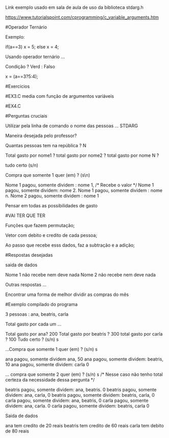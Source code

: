 Link exemplo usado em sala de aula de uso da biblioteca stdarg.h

https://www.tutorialspoint.com/cprogramming/c_variable_arguments.htm

#Operador Ternário

Exemplo: 

if(a==3)
    x = 5;
else
    x = 4;

Usando operador ternário ...

Condição ? Verd : Falso

x = (a==3?5:4);


#Exercicios

#EX3.C
media com função de argumentos variáveis

#EX4.C

#Perguntas cruciais

Utilizar pela linha de comando o nome das pessoas ... STDARG

Maneira desejada pelo professor?

Quantas pessoas tem na república ? N

Total gasto por nome1 ?
total gasto por nome2 ?
total gasto por nome N ? 

tudo certo (s/n)

Compra que somente 1 quer (em) ? (s\n) 

Nome 1 pagou, somente dividem : nome 1,
/* Recebe o valor */
Nome 1 pagou, somente dividem: nome 2.
Nome 1 pagou, somente dividem : nome n.
Nome 2 pagou, somente dividem : nome 1 

Pensar em todas as possibilidades de gasto

#VAI TER QUE TER

Funções que fazem permutação;

Vetor com debito e credito de cada pessoa;

Ao passo que recebe esss dados, faz a subtração e a adição;

#Respostas desejadas

saida de dados

Nome 1 não recebe nem deve nada
Nome 2 não recebe nem deve nada

Outras respostas ...

Encontrar uma forma de melhor dividir as compras do mês

#Exemplo compilado do programa

3 pessoas : ana, beatris, carla

Total gasto por cada um ...

Total gasto por ana? 200
Total gasto por beatris ?  300
total gasto por carla ? 100
Tudo certo ? (s/n)
s

...Compra que somente 1 quer (em) ? (s/n) s

ana pagou, somente dividem ana,
50
ana pagou, somente dividem: beatris,
10
ana pagou, somente dividem: carla
0

... compra que somente 2 quer (em) ? (s/n) s  /* Nesse caso não tenho total certeza da necessidade dessa pergunta */

beatris pagou, somente dividem: ana, beatris.
0
beatris pagou, somente dividem: ana, carla,
0
beatris pagou, somente dividem: beatris, carla,
0
carla pagou, somente dividem: ana, beatris,
0
carla pagou, somente dividem: ana, carla.
0
carla pagou, somente dividem: beatris, carla
0

Saida de dados

ana tem credito de 20 reais
beatris tem credito de 60 reais
carla tem debito de 80 reais
                     
                     
